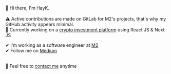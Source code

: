 👋 Hi there, I'm HayK. <br>
<br>
⚠️ Active contributions are made on GitLab for M2's projects, that's why my GitHub activity appears minimal.
<br>
🚀 Currently working on a [crypto investment platform](https://www.m2.com) using React JS & Next JS <br>

✔ I'm working as a software engineer at [M2](https://www.linkedin.com/company/m2-investment/) <br>
✔ Follow me on [Medium](https://medium.com/@hayk.react) <br>
<br>

📩 Feel free to [contact me](https://www.linkedin.com/in/hayk-front) anytime <br>



